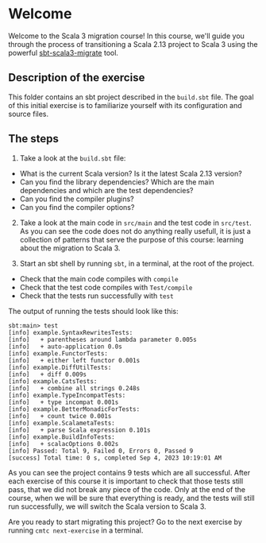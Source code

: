 # Welcome

Welcome to the Scala 3 migration course! In this course, we'll guide you through
the process of transitioning a Scala 2.13 project to Scala 3 using the powerful
[sbt-scala3-migrate](https://github.com/scalacenter/scala3-migrate) tool.

## Description of the exercise

This folder contains an sbt project described in the `build.sbt` file. The goal
of this initial exercise is to familiarize yourself with its configuration and
source files.

## The steps

1. Take a look at the `build.sbt` file:

- What is the current Scala version? Is it the latest Scala 2.13 version?
- Can you find the library dependencies? Which are the main dependencies and
  which are the test dependencies?
- Can you find the compiler plugins?
- Can you find the compiler options?

2. Take a look at the main code in `src/main` and the test code in `src/test`.
As you can see the code does not do anything really usefull, it is just a
collection of patterns that serve the purpose of this course: learning about the
migration to Scala 3.

3. Start an sbt shell by running `sbt`, in a terminal, at the root of the
   project.

- Check that the main code compiles with `compile`
- Check that the test code compiles with `Test/compile`
- Check that the tests run successfully with `test`

The output of running the tests should look like this:

```shell
sbt:main> test
[info] example.SyntaxRewritesTests:
[info]   + parentheses around lambda parameter 0.005s
[info]   + auto-application 0.0s
[info] example.FunctorTests:
[info]   + either left functor 0.001s
[info] example.DiffUtilTests:
[info]   + diff 0.009s
[info] example.CatsTests:
[info]   + combine all strings 0.248s
[info] example.TypeIncompatTests:
[info]   + type incompat 0.001s
[info] example.BetterMonadicForTests:
[info]   + count twice 0.001s
[info] example.ScalametaTests:
[info]   + parse Scala expression 0.101s
[info] example.BuildInfoTests:
[info]   + scalacOptions 0.002s
[info] Passed: Total 9, Failed 0, Errors 0, Passed 9
[success] Total time: 0 s, completed Sep 4, 2023 10:19:01 AM
```

As you can see the project contains 9 tests which are all successful. After each
exercise of this course it is important to check that those tests still pass,
that we did not break any piece of the code. Only at the end of the course, when
we will be sure that everything is ready, and the tests will still run
successfully, we will switch the Scala version to Scala 3.

Are you ready to start migrating this project? Go to the next exercise by
running `cmtc next-exercise` in a terminal.
